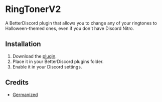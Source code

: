 # RingTonerV2

A BetterDiscord plugin that allows you to change any of your ringtones to Halloween-themed ones, even if you don't have Discord Nitro.

## Installation

1.  Download the [plugin](https://raw.githubusercontent.com/Germanized/RingTonerV2/main/RingTonerV2.plugin.js).
2.  Place it in your BetterDiscord plugins folder.
3.  Enable it in your Discord settings.

## Credits

-   [Germanized](https://github.com/Germanized)

